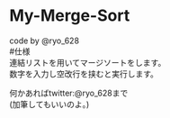 # My-Merge-Sort
code by @ryo_628  
#仕様  
連結リストを用いてマージソートをします。  
数字を入力し空改行を挟むと実行します。

何かあればtwitter:@ryo_628まで  
(加筆してもいいのよ。)
